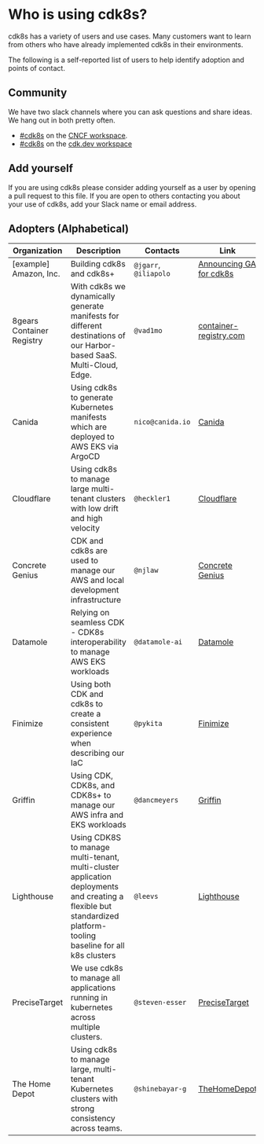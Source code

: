 # Who is using cdk8s?

cdk8s has a variety of users and use cases.
Many customers want to learn from others who have already implemented cdk8s in their environments.

The following is a self-reported list of users to help identify adoption and points of contact.

## Community

We have two slack channels where you can ask questions and share ideas. We hang out in both pretty often.

- [#cdk8s](https://cloud-native.slack.com/archives/C02KCDACGTT) on the [CNCF workspace](https://communityinviter.com/apps/cloud-native/cncf).
- [#cdk8s](https://cdk-dev.slack.com/archives/C0184GCBY4X) on the [cdk.dev workspace](https://cdk.dev/)

## Add yourself

If you are using cdk8s please consider adding yourself as a user by opening a pull request to this file.
If you are open to others contacting you about your use of cdk8s, add your Slack name or email address.

## Adopters (Alphabetical)

| Organization | Description | Contacts | Link |
| --- | --- | --- | --- |
| [example] Amazon, Inc. | Building cdk8s and cdk8s+ | `@jgarr`, `@iliapolo` | [Announcing GA for cdk8s](https://aws.amazon.com/blogs/containers/announcing-the-general-availability-of-cdk8s-and-support-for-go/) |
| 8gears Container Registry | With cdk8s we dynamically generate manifests for different destinations of our Harbor-based SaaS. Multi-Cloud, Edge.  | `@vad1mo`  | [container-registry.com](https://container-registry.com/) |
| Canida | Using cdk8s to generate Kubernetes manifests which are deployed to AWS EKS via ArgoCD | `nico@canida.io` | [Canida](https://canida.io) |
| Cloudflare | Using cdk8s to manage large multi-tenant clusters with low drift and high velocity | `@heckler1` | [Cloudflare](https://www.cloudflare.com) |
| Concrete Genius | CDK and cdk8s are used to manage our AWS and local development infrastructure | `@njlaw` | [Concrete Genius](https://concretegenius.com) |
| Datamole | Relying on seamless CDK - CDK8s interoperability to manage AWS EKS workloads | `@datamole-ai` | [Datamole](https://www.datamole.ai/) |
| Finimize | Using both CDK and cdk8s to create a consistent experience when describing our IaC | `@pykita` | [Finimize](https://finimize.com/) |
| Griffin | Using CDK, CDK8s, and CDK8s+ to manage our AWS infra and EKS workloads | `@dancmeyers` | [Griffin](https://griffin.com/) |
| Lighthouse | Using CDK8S to manage multi-tenant, multi-cluster application deployments and creating a flexible but standardized platform-tooling baseline for all k8s clusters | `@leevs` | [Lighthouse](https://mylighthouse.com/) |
| PreciseTarget | We use cdk8s to manage all applications running in kubernetes across multiple clusters. | `@steven-esser` | [PreciseTarget](https://www.precisetarget.com) |
| The Home Depot | Using cdk8s to manage large, multi-tenant Kubernetes clusters with strong consistency across teams. | `@shinebayar-g` | [TheHomeDepot](https://www.homedepot.com/) |

